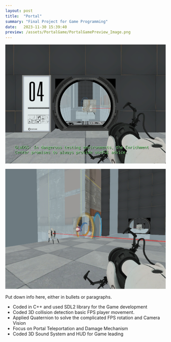 ```yaml
---
layout: post
title:  "Portal"
summary: "Final Project for Game Programming"
date:   2023-11-30 15:39:40
preview: /assets/PortalGame/PortalGamePreview_Image.png
---
```


![Picture 1](/assets/PortalGame/PortalGameImage.png)

![Picture 2](/assets/PortalGame/PortalGamePellet.png)


Put down info here, either in bullets or paragraphs.

- Coded in C++ and used SDL2 library for the Game development
- Coded 3D collision detection basic FPS player movement.
- Applied Quaternion to solve the complicated FPS rotation and Camera Vision
- Focus on Portal Teleportation and Damage Mechanism
- Coded 3D Sound System and HUD for Game leading
